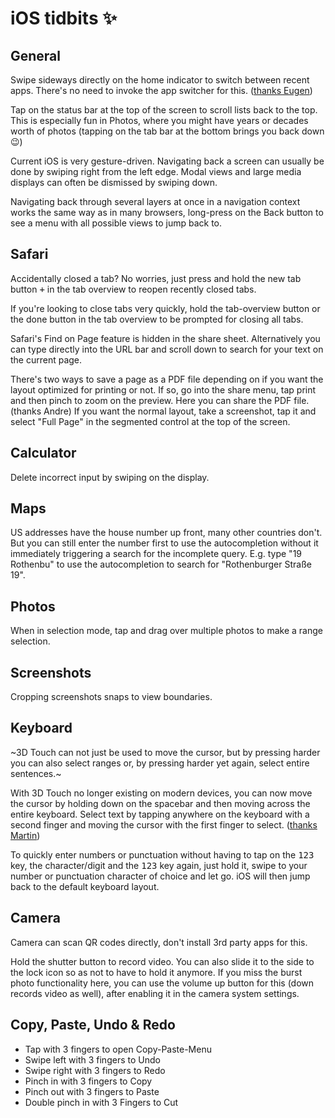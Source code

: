 # iOS tidbits ✨

## General

Swipe sideways directly on the home indicator to switch between recent apps. There's no need to invoke the app switcher for this. ([thanks Eugen](https://twitter.com/eugenpirogoff/status/1184349517589762051?s=21))

Tap on the status bar at the top of the screen to scroll lists back to the top. This is especially fun in Photos, where you might have years or decades worth of photos (tapping on the tab bar at the bottom brings you back down 😉)

Current iOS is very gesture-driven. Navigating back a screen can usually be done by swiping right from the left edge. Modal views and large media displays can often be dismissed by swiping down.

Navigating back through several layers at once in a navigation context works the same way as in many browsers, long-press on the Back button to see a menu with all possible views to jump back to.


## Safari

Accidentally closed a tab? No worries, just press and hold the new tab button <kbd>+</kbd> in the tab overview to reopen recently closed tabs.

If you're looking to close tabs very quickly, hold the tab-overview button or the done button in the tab overview to be prompted for closing all tabs.

Safari's Find on Page feature is hidden in the share sheet. Alternatively you can type directly into the URL bar and scroll down to search for your text on the current page.

There's two ways to save a page as a PDF file depending on if you want the layout optimized for printing or not. If so, go into the share menu, tap print and then pinch to zoom on the preview. Here you can share the PDF file. (thanks Andre)
If you want the normal layout, take a screenshot, tap it and select "Full Page" in the segmented control at the top of the screen.


## Calculator

Delete incorrect input by swiping on the display.


## Maps

US addresses have the house number up front, many other countries don't. But you can still enter the number first to use the autocompletion without it immediately triggering a search for the incomplete query. E.g. type "19 Rothenbu" to use the autocompletion to search for "Rothenburger Straße 19".

## Photos

When in selection mode, tap and drag over multiple photos to make a range selection.


## Screenshots

Cropping screenshots snaps to view boundaries.


## Keyboard

~3D Touch can not just be used to move the cursor, but by pressing harder you can also select ranges or, by pressing harder yet again, select entire sentences.~

With 3D Touch no longer existing on modern devices, you can now move the cursor by holding down on the spacebar and then moving across the entire keyboard. Select text by tapping anywhere on the keyboard with a second finger and moving the cursor with the first finger to select. ([thanks Martin](https://twitter.com/mrtnlst/status/1184201308020137984?s=21))

To quickly enter numbers or punctuation without having to tap on the <kbd>123</kbd> key, the character/digit and the <kbd>123</kbd> key again, just hold it, swipe to your number or punctuation character of choice and let go. iOS will then jump back to the default keyboard layout.


## Camera

Camera can scan QR codes directly, don't install 3rd party apps for this.

Hold the shutter button to record video. You can also slide it to the side to the lock icon so as not to have to hold it anymore. If you miss the burst photo functionality here, you can use the volume up button for this (down records video as well), after enabling it in the camera system settings.


## Copy, Paste, Undo & Redo

- Tap with 3 fingers to open Copy-Paste-Menu
- Swipe left with 3 fingers to Undo
- Swipe right with 3 fingers to Redo
- Pinch in with 3 fingers to Copy
- Pinch out with 3 fingers to Paste
- Double pinch in with 3 Fingers to Cut
